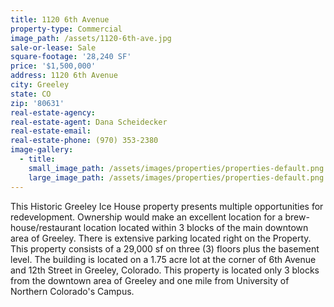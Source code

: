 ```yaml
---
title: 1120 6th Avenue
property-type: Commercial
image_path: /assets/1120-6th-ave.jpg
sale-or-lease: Sale
square-footage: '28,240 SF'
price: '$1,500,000'
address: 1120 6th Avenue
city: Greeley
state: CO
zip: '80631'
real-estate-agency:
real-estate-agent: Dana Scheidecker
real-estate-email:
real-estate-phone: (970) 353-2380
image-gallery:
  - title:
    small_image_path: /assets/images/properties/properties-default.png
    large_image_path: /assets/images/properties/properties-default.png
---
```


This Historic Greeley Ice House property presents multiple opportunities for redevelopment. Ownership would make an excellent location for a brew-house/restaurant location located within 3 blocks of the main downtown area of Greeley. There is extensive parking located right on the Property. This property consists of a 29,000 sf on three (3) floors plus the basement level. The building is located on a 1.75 acre lot at the corner of 6th Avenue and 12th Street in Greeley, Colorado. This property is located only 3 blocks from the downtown area of Greeley and one mile from University of Northern Colorado's Campus.